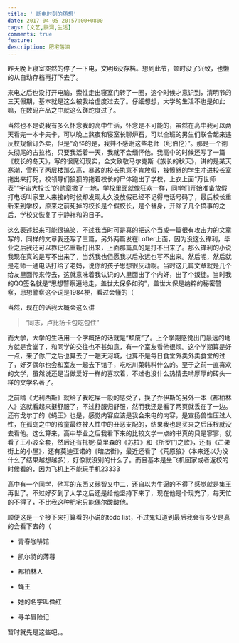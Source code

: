 ```yaml
---
title: ' 断电时刻的随想'
date: 2017-04-05 20:57:00+0800
tags: [文艺,脑洞,生活]
comments: true
feature: 
description: 肥宅落泪
---
```


昨天晚上寝室突然的停了一下电，文明6没存档。想到此节，顿时没了兴致，也懒的从自动存档再打下去了。

来电之后也没打开电脑，索性走出寝室门转了一圈，这个时候才意识到，清明节的三天假期，基本就是这么被我给虚度过去了。仔细想想，大学的生活不也是如此嘛，在数码产品之中就这么蹉跎度过了。

当然也不是说我有多么怀念我的高中生活，怀念是不可能的，虽然在高中我可以两天看完一本卡夫卡，可以晚上熬夜和寝室长聊炉石，可以全班的男生们联合起来违反校规偷订外卖，但是“奇怪的是，我并不感谢这些老师（纪伯伦）”。那是一个彻头彻尾的古拉格，只要我活着一天，我就不会缅怀他。我高中的时候还写了一篇《校长的冬天》，写的很魔幻现实，全文致敬马尔克斯《族长的秋天》，讲的是某天寒潮，雪积了两层楼那么高，暴政的校长执意不肯放假，被愤怒的学生冲进校长室拖出来打死，校领导们狼狈的拖着校长的尸体跑出了学校，上衣上面“万世师表”“宇宙大校长”的勋章撒了一地，学校里面就像狂欢一样，同学们开始准备放假打电话叫家里人来接的时候却发现太久没放假已经不记得电话号码了，最后校长重新来到学校，原来之前死掉的校长是个假校长，是个替身，开除了几个搞事的之后，学校又恢复了宁静祥和的日子。

这么表述起来可能很搞笑，不过我当时可是真的把这个当成一篇很有攻击力的文章写的，同样的文章我还写了三篇，另外两篇发在Lofter上面，因为没这么锋利，毕业之后我还可以靠记忆重新打出来，上面那篇真的是打不出来了。那么锋利的小说我现在真的是写不出来了，当然我也但愿我以后永远也写不出来。然后呢，然后就是老师一通电话打给了老妈，说你的孩子思想很反动啊。当时这几篇文章就是几个给友里面传来传去，这就意味着我认识的人里面出了个内奸，出了个叛徒。当时我的QQ签名就是“思想警察遍地走，盖世太保多如狗”，盖世太保是纳粹的秘密警察，思想警察这个词是1984梗，看过会懂的（

当然，现在的话我大概会这么讲

> “同志，卢比扬卡包吃包住”

而大学，大学的生活用一个字概括的话就是“颓废”了。上个学期感觉出门最远的地方就是食堂了，和同学的交往也不甚如意，有一个室友看他很烦。这个学期算是好一点，来了你广之后也算去了一趟天河城，也算不是每日食堂外卖外卖食堂的过了，好歹偶尔也会和室友一起去下馆子，吃吃川菜韩料什么的。至于之前一直喜欢的文学，虽然说还是当做爱好一样的喜欢着，不过也没什么热情去啃厚厚的砖头一样的文学名著了。

之前啃《尤利西斯》就给了我吃屎一般的感受了，换了乔伊斯的另外一本《都柏林人》这就看起来挺舒服了，不过舒服归舒服，然而我还是看了两页就丢在了一边。还有戈尔丁的《蝇王》也是，感觉内容应该是我会来电的内容，是宣扬兽性压过人性，在孤岛之中的孩童最终被人性中的丑恶支配的，结果我也是买来之后压根就没去看他。这么算来，高中毕业之后我看下来的比较文学一点的书真的只是寥寥，就看了王小波全套，然后还有托妮·莫里森的《苏拉》和《所罗门之歌》，还有《芒果街上的小屋》，还有莫迪亚诺的《暗店街》，最近还看了《荒原狼》（本来还以为没什么了结果越想越多），好像就没别的什么了。而且基本是坐飞机回家或者返校的时候看的，因为飞机上不能玩手机23333

高中有一个同学，他写的东西又弱智又中二，还自以为牛逼的不得了感觉就是集王再世了。不过好歹到了大学之后还是给他坚持下来了，现在他是个现充了，每天忙的不得了，不比我这种肥宅只能偶尔酸酸他。

顺便这是一个接下来打算看的小说的todo list，不过鬼知道到最后我会有多少是真的会看下去的（

- 青春咖啡馆

- 凯尔特的薄暮

- 都柏林人

- 蝇王

- 她的名字叫做红

- 寻羊冒险记



暂时就先是这些吧。。